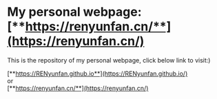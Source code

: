 # My personal webpage: [**https://renyunfan.cn/**](https://renyunfan.cn/)
This is the repository of my personal webpage, click below link to visit:)

[**https://RENyunfan.github.io**](https://RENyunfan.github.io/)
</br>or</br>
[**https://renyunfan.cn/**](https://renyunfan.cn/)

